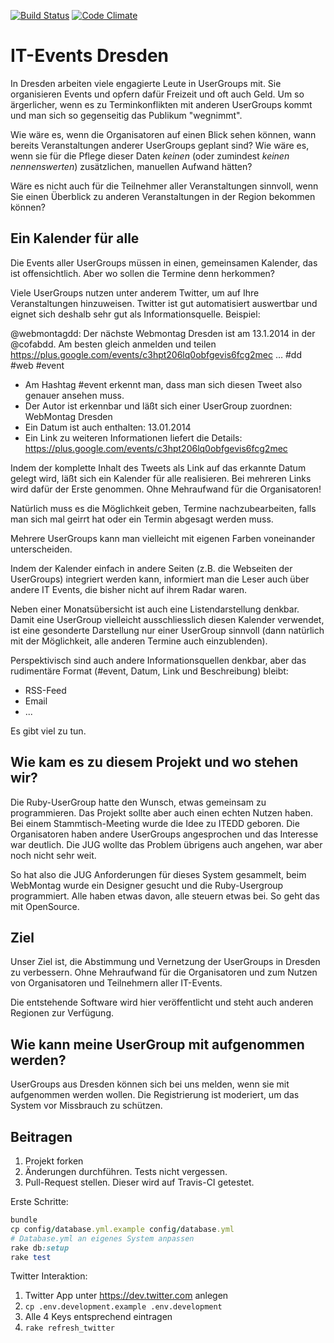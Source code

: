[![Build Status](https://travis-ci.org/itedd/itedd.png?branch=master)](https://travis-ci.org/itedd/itedd)
[![Code Climate](https://codeclimate.com/github/itedd/itedd.png)](https://codeclimate.com/github/itedd/itedd)

IT-Events Dresden
=================

In Dresden arbeiten viele engagierte Leute in UserGroups mit. Sie organisieren Events und opfern dafür Freizeit und oft auch Geld. Um so ärgerlicher, wenn es zu Terminkonflikten mit anderen UserGroups kommt und man sich so gegenseitig das Publikum "wegnimmt".

Wie wäre es, wenn die Organisatoren auf einen Blick sehen können, wann bereits Veranstaltungen anderer UserGroups geplant sind? Wie wäre es, wenn sie für die Pflege dieser Daten _keinen_ (oder zumindest _keinen nennenswerten_) zusätzlichen, manuellen Aufwand hätten?

Wäre es nicht auch für die Teilnehmer aller Veranstaltungen sinnvoll, wenn Sie einen Überblick zu anderen Veranstaltungen in der Region bekommen können?


Ein Kalender für alle
---------------------

Die Events aller UserGroups müssen in einen, gemeinsamen Kalender, das ist offensichtlich. Aber wo sollen die Termine denn herkommen?

Viele UserGroups nutzen unter anderem Twitter, um auf Ihre Veranstaltungen hinzuweisen. Twitter ist gut automatisiert auswertbar und eignet sich deshalb sehr gut als Informationsquelle. Beispiel:

@webmontagdd: Der nächste Webmontag Dresden ist am 13.1.2014 in der @cofabdd. Am besten gleich anmelden und teilen https://plus.google.com/events/c3hpt206lq0obfgevis6fcg2mec … #dd #web #event

* Am Hashtag #event erkennt man, dass man sich diesen Tweet also genauer ansehen muss.
* Der Autor ist erkennbar und läßt sich einer UserGroup zuordnen: WebMontag Dresden
* Ein Datum ist auch enthalten: 13.01.2014
* Ein Link zu weiteren Informationen liefert die Details: https://plus.google.com/events/c3hpt206lq0obfgevis6fcg2mec

Indem der komplette Inhalt des Tweets als Link auf das erkannte Datum gelegt wird, läßt sich ein Kalender für alle realisieren. Bei mehreren Links wird
dafür der Erste genommen. Ohne Mehraufwand für die Organisatoren!

Natürlich muss es die Möglichkeit geben, Termine nachzubearbeiten, falls man sich mal geirrt hat oder ein Termin abgesagt werden muss.

Mehrere UserGroups kann man vielleicht mit eigenen Farben voneinander unterscheiden.

Indem der Kalender einfach in andere Seiten (z.B. die Webseiten der UserGroups) integriert werden kann, informiert man die Leser auch über andere IT Events, die bisher nicht auf ihrem Radar waren.

Neben einer Monatsübersicht ist auch eine Listendarstellung denkbar. Damit eine UserGroup vielleicht ausschliesslich diesen Kalender verwendet, ist eine gesonderte Darstellung nur einer UserGroup sinnvoll (dann natürlich mit der Möglichkeit, alle anderen Termine auch einzublenden).

Perspektivisch sind auch andere Informationsquellen denkbar, aber das rudimentäre Format (#event, Datum, Link und Beschreibung) bleibt:
* RSS-Feed
* Email
* ...

Es gibt viel zu tun.

Wie kam es zu diesem Projekt und wo stehen wir?
-----------------------------------------------

Die Ruby-UserGroup hatte den Wunsch, etwas gemeinsam zu programmieren. Das Projekt sollte aber auch einen echten Nutzen haben. Bei einem Stammtisch-Meeting wurde die Idee zu ITEDD geboren. Die Organisatoren haben andere UserGroups angesprochen und das Interesse war deutlich. Die JUG wollte das Problem übrigens auch angehen, war aber noch nicht sehr weit.

So hat also die JUG Anforderungen für dieses System gesammelt, beim WebMontag wurde ein Designer gesucht und die Ruby-Usergroup programmiert. Alle haben etwas davon, alle steuern etwas bei. So geht das mit OpenSource.

Ziel
----

Unser Ziel ist, die Abstimmung und Vernetzung der UserGroups in Dresden zu verbessern. Ohne Mehraufwand für die Organisatoren und zum Nutzen von Organisatoren und Teilnehmern aller IT-Events.

Die entstehende Software wird hier veröffentlicht und steht auch anderen Regionen zur Verfügung.

Wie kann meine UserGroup mit aufgenommen werden?
------------------------------------------------

UserGroups aus Dresden können sich bei uns melden, wenn sie mit aufgenommen werden wollen. Die Registrierung ist moderiert, um das System vor Missbrauch zu schützen.


## Beitragen

1. Projekt forken
2. Änderungen durchführen. Tests nicht vergessen.
3. Pull-Request stellen. Dieser wird auf Travis-CI getestet.

Erste Schritte:

```ruby
bundle
cp config/database.yml.example config/database.yml
# Database.yml an eigenes System anpassen
rake db:setup
rake test
```

Twitter Interaktion:

1. Twitter App unter https://dev.twitter.com anlegen
2. ``cp .env.development.example .env.development``
3. Alle 4 Keys entsprechend eintragen
4. ``rake refresh_twitter``
